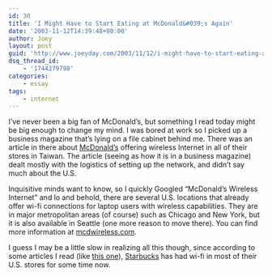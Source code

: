 ```yaml
---
id: 30
title: 'I Might Have to Start Eating at McDonald&#039;s Again'
date: '2003-11-12T14:39:48+00:00'
author: Joey
layout: post
guid: 'http://www.joeyday.com/2003/11/12/i-might-have-to-start-eating-at-mcdonalds-again'
dsq_thread_id:
    - '1744279798'
categories:
    - essay
tags:
    - internet
---
```


I’ve never been a big fan of McDonald’s, but something I read today might be big enough to change my mind. I was bored at work so I picked up a business magazine that’s lying on a file cabinet behind me. There was an article in there about [McDonald’s](http://www.mcdonalds.com) offering wireless Internet in all of their stores in Taiwan. The article (seeing as how it is in a business magazine) dealt mostly with the logistics of setting up the network, and didn’t say much about the U.S.

Inquisitive minds want to know, so I quickly Googled “McDonald’s Wireless Internet” and lo and behold, there are several U.S. locations that already offer wi-fi connections for laptop users with wireless capabilities. They are in major metropolitan areas (of course) such as Chicago and New York, but it is also available in Seattle (one more reason to move there). You can find more information at [mcdwireless.com](http://www.mcdwireless.com).

I guess I may be a little slow in realizing all this though, since according to some articles I read (like [this one](http://www.wired.com/news/business/0,1367,54697,00.html)), [Starbucks](http://www.starbucks.com) has had wi-fi in most of their U.S. stores for some time now.